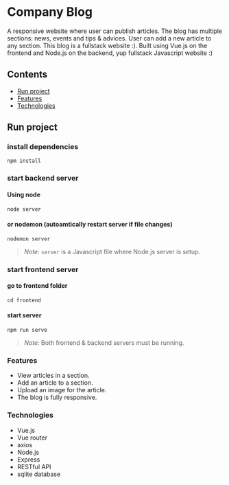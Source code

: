 # Company Blog

A responsive website where user can publish articles. The blog has multiple sections: news, events and tips & advices. User can add a new article to any section. This blog is a fullstack website :). Built using Vue.js on the frontend and Node.js on the backend, yup fullstack Javascript website :) 

## Contents

- [Run project](#Run-project)
- [Features](#Features)
- [Technologies](#Technologies)

## Run project

### install dependencies

`npm install`

### start backend server

#### Using node

`node server`

#### or nodemon (autoamtically restart server if file changes)

`nodemon server`

> _Note:_ `server` is a Javascript file where Node.js server is setup.

### start frontend server

#### go to frontend folder

`cd frontend`

#### start server

`npm run serve`

> _Note:_ Both frontend & backend servers must be running.

### Features

- View articles in a section.
- Add an article to a section.
- Upload an image for the article.
- The blog is fully responsive.

### Technologies

- Vue.js
- Vue router
- axios
- Node.js
- Express
- RESTful API
- sqlite database
